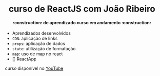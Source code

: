 # <h1 align="center"> curso de ReactJS com João Ribeiro </h1>
<h4 align="center"> 
    :construction:  de aprendizado curso em andamento  :construction:
</h4>

- Aprendizados desenvolvidos
- `CDN`: aplicação de links
- `props`: aplicação de dados
- `state`: utilização de formatação
- `map`: uso de map no react
- [] ReactApp

curso disponível no <a href="https://www.youtube.com/playlist?list=PLXik_5Br-zO9YVs9bxi7zoQlKq59VPTX1">YouTube</a>
